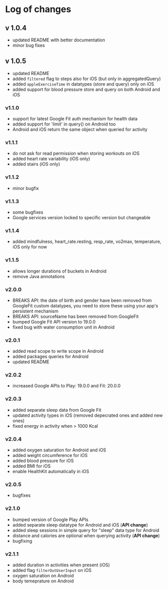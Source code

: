 Log of changes
==============

## v 1.0.4

* updated README with better documentation
* minor bug fixes


## v 1.0.5

* updated README
* added `filtered` flag to steps also for iOS (but only in aggregatedQuery)
* added `appleExerciseTime` in datatypes (store and query) only on iOS
* added support for blood pressure store and query on both Android and iOS


### v1.1.0

* support for latest Google Fit auth mechanism for health data
* added support for 'limit' in query() on Android too
* Android and iOS return the same object when queried for activity

### v1.1.1

* do not ask for read permission when storing workouts on iOS
* added heart rate variability (iOS only)
* added stairs (iOS only)

### v1.1.2

* minor bugfix

### v1.1.3

* some bugfixes
* Google services version locked to specific version but changeable

### v1.1.4

* added mindfulness, heart_rate.resting, resp_rate, vo2max, temperature, iOS only for now

### v1.1.5

* allows longer durations of buckets in Android
* remove Java annotations

### v2.0.0

* BREAKS API: the date of birth and gender have been removed from GoogleFit custom datatypes, you need to store these using your app's persistent mechanism
* BREAKS API: sourceName has been removed from GoogleFit
* bumped Google Fit API version to 19.0.0
* fixed bug with water consumption unit in Android

### v2.0.1

* added read scope to write scope in Android
* added packages queries for Android
* updated README

### v2.0.2

* increased Google APIs to Play: 19.0.0 and Fit: 20.0.0


### v2.0.3

* added separate sleep data from Google Fit
* updated activity types in iOS (removed depecrated ones and added new ones)
* fixed energy in activity when > 1000 Kcal

### v2.0.4

* added oxygen saturation for Android and iOS
* added weight circumference for iOS
* added blood pressure for iOS
* added BMI for iOS
* enable HealthKit automatically in iOS


### v2.0.5

* bugfixes

### v2.1.0

* bumped version of Google Play APIs
* added separate sleep datatype for Android and iOS (**API change**)
* added sleep sessions in simple query for "sleep" data type for Android
* distance and calories are optional when querying activity (**API change**)
* bugfixing

### v2.1.1

* added duration in activities when present (iOS)
* added flag `filterOutUserInput` on iOS
* oxygen saturation on Android
* body temeprature on Android
